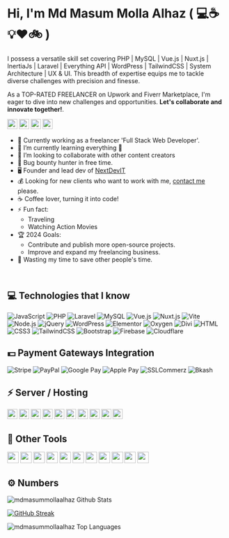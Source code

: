 # Hi, I'm Md Masum Molla Alhaz ( :computer::coffee::bulb::heart::bike: )

I possess a versatile skill set covering PHP | MySQL | Vue.js | Nuxt.js | InertiaJs | Laravel | Everything API | WordPress | TailwindCSS | System Architecture | UX & UI. This breadth of expertise equips me to tackle diverse challenges with precision and finesse.

As a TOP-RATED FREELANCER on Upwork and Fiverr Marketplace, I'm eager to dive into new challenges and opportunities. **Let's collaborate and innovate together!**.

[<img src="https://img.shields.io/badge/Agency-21759B?style=for-the-badge&logo=Iconify&logoColor=white" height="23"/>](https://nextdevit.com/)
[<img src="https://img.shields.io/badge/Facebook-1877F2?style=for-the-badge&logo=Facebook&logoColor=white" height="23"/>](https://www.facebook.com/mdmasummollaalhaz)
[<img src="https://img.shields.io/badge/LinkedIn-0A66C2?style=for-the-badge&logo=LinkedIn&logoColor=white" height="23"/>](https://www.linkedin.com/in/mdmasummollaalhaz/)
[<img src="https://img.shields.io/badge/YouTube-FF0000?style=for-the-badge&logo=YouTube&logoColor=white" height="23"/>](https://www.youtube.com/channel/UCiXzEGg7cwFUZhrOdu86TdQ)


- 💪 Currently working as a freelancer 'Full Stack Web Developer'.
- 🌱 I’m currently learning everything 🤣
- 👯 I’m looking to collaborate with other content creators
- 🔏 Bug bounty hunter in free time.
- 🖥️ Founder and lead dev of [NextDevIT](https://nextdevit.com/)
- 💰 Looking for new clients who want to work with me, [contact me](mailto:masummolla.cse@gmail.com) please.
- ☕ Coffee lover, turning it into code!
- ⚡ Fun fact:
  - Traveling
  - Watching Action Movies
- 🏆 2024 Goals:
  - Contribute and publish more open-source projects.
  - Improve and expand my freelancing business.
- 🎯 Wasting my time to save other people's time.
</br>

## :computer: Technologies that I know
![JavaScript](https://img.shields.io/badge/JavaScript-F7DF1E?style=flat-square&logo=javascript&logoColor=black)
![PHP](https://img.shields.io/badge/PHP-777BB4?style=flat-square&logo=php&logoColor=white)
![Laravel](https://img.shields.io/badge/Laravel-FF2D20?style=flat-square&logo=laravel&logoColor=white)
![MySQL](https://img.shields.io/badge/MySQL-025B86?style=flat-square&logo=mysql&logoColor=white)
![Vue.js](https://img.shields.io/badge/Vue.js-3EB27F?style=flat-square&logo=vue.js&logoColor=4FC08D)
![Nuxt.js](https://img.shields.io/badge/Nuxt-2D465B?style=flat-square&logo=nuxt.js&logoColor=4FC08D)
![Vite](https://img.shields.io/badge/Vite-593D88?style=flat-square&logo=vite&logoColor=white)
![Node.js](https://img.shields.io/badge/Node.js-43853D?style=flat-square&logo=node.js&logoColor=white)
![jQuery](https://img.shields.io/badge/jQuery-0769AD?style=flat-square&logo=jquery&logoColor=white)
![WordPress](https://img.shields.io/badge/Wordpress-21759B?style=flat-square&logo=wordpress&logoColor=white)
![Elementor](https://img.shields.io/badge/Elementor-91013B?style=flat-square&logo=elementor&logoColor=white)
![Oxygen](https://img.shields.io/badge/Oxygen-816CEF?style=flat-square&logo=oxygen&logoColor=white)
![Divi](https://img.shields.io/badge/Divi-8237D6?style=flat-square&logo=divitheme&logoColor=white)
![HTML](https://img.shields.io/badge/HTML5-E34F26?style=flat-square&logo=html5&logoColor=white)
![CSS3](https://img.shields.io/badge/CSS3-1572B6?style=flat-square&logo=css3&logoColor=white)
![TailwindCSS](https://img.shields.io/badge/Tailwind_CSS-38B2AC?style=flat-square&logo=tailwind-css&logoColor=white)
![Bootstrap](https://img.shields.io/badge/Bootstrap-563D7C?style=flat-square&logo=bootstrap&logoColor=white)
![Firebase](https://img.shields.io/badge/Firebase-FFCA28?style=flat-square&logo=firebase&logoColor=white)
![Cloudflare](https://img.shields.io/badge/Cloudflare-F38020?style=flat-square&logo=Cloudflare&logoColor=white)


## :dollar: Payment Gateways Integration
![Stripe](https://img.shields.io/badge/Stripe-008CDD?style=flat-square&logo=stripe&logoColor=white)
![PayPal](https://img.shields.io/badge/PayPal-00457C?style=flat-square&logo=PayPal&logoColor=white)
![Google Pay](https://img.shields.io/badge/GooglePay-4285F4?style=flat-square&logo=GooglePay&logoColor=white)
![Apple Pay](https://img.shields.io/badge/ApplePay-000000?style=flat-square&logo=ApplePay&logoColor=white)
![SSLCommerz](https://img.shields.io/badge/SSLCommerz-285CAB?style=flat-square&logo=SSLCommerz&logoColor=white)
![Bkash](https://img.shields.io/badge/bKash-E32073?style=flat-square&logo=bkash&logoColor=white)


## ⚡ Server / Hosting
  <p align="left">
    <img src="https://img.shields.io/badge/Forge-19B59B?style=for-the-badge&logo=forge&logoColor=white" height="23"/>
    <img src="https://img.shields.io/badge/Vercel-080808?style=for-the-badge&logo=vercel&logoColor=white" height="23"/>
    <img src="https://img.shields.io/badge/Netlify-00C7B7?style=for-the-badge&logo=netlify&logoColor=white" height="23"/>
    <img src="https://img.shields.io/badge/GoDaddy-1BDBDB?style=for-the-badge&logo=GoDaddy&logoColor=white" height="23"/>
    <img src="https://img.shields.io/badge/Namecheap-DE3723?style=for-the-badge&logo=Namecheap&logoColor=white" height="23"/>
    <img src="https://img.shields.io/badge/Hostinger-674CC4?style=for-the-badge&logo=hostinger&logoColor=white" height="23"/>
    <img src="https://img.shields.io/badge/SiteGround-99CC55?style=for-the-badge&logo=SiteGround&logoColor=white" height="23"/>
    <img src="https://img.shields.io/badge/Hostgator-FDCB51?style=for-the-badge&logo=hostgator&logoColor=white" height="23"/>
    <img src="https://img.shields.io/badge/Dreamhost-1377ED?style=for-the-badge&logo=Dreamhost&logoColor=white" height="23"/>
    <img src="https://img.shields.io/badge/WP Engine-3AC1CB?style=for-the-badge&logo=&logoColor=white" height="23"/>


## :wrench: Other Tools
  <p align="left">
    <img src="https://img.shields.io/badge/mac OS-000000?style=for-the-badge&logo=macOS&logoColor=white" height="26"/>
    <img src="https://img.shields.io/badge/Linux-FCC624?style=for-the-badge&logo=Linux&logoColor=black" height="26"/>
    <img src="https://img.shields.io/badge/Windows-0078D6?style=for-the-badge&logo=Windows&logoColor=white" height="26"/>
    <img src="https://img.shields.io/badge/Figma-F24E1E?style=for-the-badge&logo=Figma&logoColor=white" height="26"/>
    <img src="https://img.shields.io/badge/Adobe XD-FF61F6?style=for-the-badge&logo=Adobe XD&logoColor=white" height="26"/>
    <img src="https://img.shields.io/badge/Adobe Photoshop-31A8FF?style=for-the-badge&logo=Adobe Photoshop&logoColor=white" height="26"/>
    <img src="https://img.shields.io/badge/Adobe Illustrator-FF9A00?style=for-the-badge&logo=Adobe Illustrator&logoColor=white" height="26"/>
    <img src="https://img.shields.io/badge/Adobe Premiere Pro-9999FF?style=for-the-badge&logo=Adobe Premiere Pro&logoColor=white" height="26"/>
    <img src="https://img.shields.io/badge/Microsoft Office-D83B01?style=for-the-badge&logo=Microsoft Office&logoColor=white" height="26"/>
    <img src="https://img.shields.io/badge/Digital Marketing-4285F4?style=for-the-badge&logo=Google Marketing Platform&logoColor=white" height="26"/>
    <img src="https://img.shields.io/badge/Google Ads-4285F4?style=for-the-badge&logo=Google Ads&logoColor=white" height="26"/>
  </p>


## ⚙️ Numbers

![mdmasummollaalhaz Github Stats](https://readme-stats.warengonzaga.com/api?username=mdmasummollaalhaz&theme=darcula&hide_border=true&show_icons=true&count_private=true)

[![GitHub Streak](https://github-readme-streak-stats.herokuapp.com/?user=mdmasummollaalhaz&theme=darcula&hide_border=true)](https://git.io/streak-stats)

![mdmasummollaalhaz Top Languages](https://github-readme-stats.vercel.app/api/top-langs/?username=mdmasummollaalhaz&theme=darcula&show_icons=true&hide_border=true&layout=compact)

